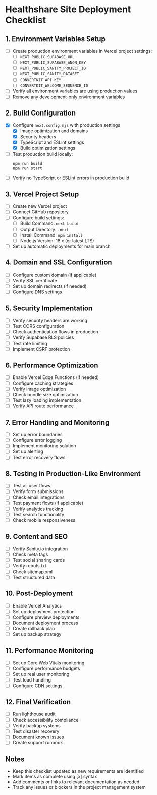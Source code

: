 # Healthshare Site Deployment Checklist

## 1. Environment Variables Setup
- [ ] Create production environment variables in Vercel project settings:
  - [ ] `NEXT_PUBLIC_SUPABASE_URL`
  - [ ] `NEXT_PUBLIC_SUPABASE_ANON_KEY`
  - [ ] `NEXT_PUBLIC_SANITY_PROJECT_ID`
  - [ ] `NEXT_PUBLIC_SANITY_DATASET`
  - [ ] `CONVERTKIT_API_KEY`
  - [ ] `CONVERTKIT_WELCOME_SEQUENCE_ID`
- [ ] Verify all environment variables are using production values
- [ ] Remove any development-only environment variables

## 2. Build Configuration
- [x] Configure `next.config.mjs` with production settings
  - [x] Image optimization and domains
  - [x] Security headers
  - [x] TypeScript and ESLint settings
  - [x] Build optimization settings
- [ ] Test production build locally:
  ```bash
  npm run build
  npm run start
  ```
- [ ] Verify no TypeScript or ESLint errors in production build

## 3. Vercel Project Setup
- [ ] Create new Vercel project
- [ ] Connect GitHub repository
- [ ] Configure build settings:
  - [ ] Build Command: `next build`
  - [ ] Output Directory: `.next`
  - [ ] Install Command: `npm install`
  - [ ] Node.js Version: 18.x (or latest LTS)
- [ ] Set up automatic deployments for main branch

## 4. Domain and SSL Configuration
- [ ] Configure custom domain (if applicable)
- [ ] Verify SSL certificate
- [ ] Set up domain redirects (if needed)
- [ ] Configure DNS settings

## 5. Security Implementation
- [ ] Verify security headers are working
- [ ] Test CORS configuration
- [ ] Check authentication flows in production
- [ ] Verify Supabase RLS policies
- [ ] Test rate limiting
- [ ] Implement CSRF protection

## 6. Performance Optimization
- [ ] Enable Vercel Edge Functions (if needed)
- [ ] Configure caching strategies
- [ ] Verify image optimization
- [ ] Check bundle size optimization
- [ ] Test lazy loading implementation
- [ ] Verify API route performance

## 7. Error Handling and Monitoring
- [ ] Set up error boundaries
- [ ] Configure error logging
- [ ] Implement monitoring solution
- [ ] Set up alerting
- [ ] Test error recovery flows

## 8. Testing in Production-Like Environment
- [ ] Test all user flows
- [ ] Verify form submissions
- [ ] Check email integrations
- [ ] Test payment flows (if applicable)
- [ ] Verify analytics tracking
- [ ] Test search functionality
- [ ] Check mobile responsiveness

## 9. Content and SEO
- [ ] Verify Sanity.io integration
- [ ] Check meta tags
- [ ] Test social sharing cards
- [ ] Verify robots.txt
- [ ] Check sitemap.xml
- [ ] Test structured data

## 10. Post-Deployment
- [ ] Enable Vercel Analytics
- [ ] Set up deployment protection
- [ ] Configure preview deployments
- [ ] Document deployment process
- [ ] Create rollback plan
- [ ] Set up backup strategy

## 11. Performance Monitoring
- [ ] Set up Core Web Vitals monitoring
- [ ] Configure performance budgets
- [ ] Set up real user monitoring
- [ ] Test load handling
- [ ] Configure CDN settings

## 12. Final Verification
- [ ] Run lighthouse audit
- [ ] Check accessibility compliance
- [ ] Verify backup systems
- [ ] Test disaster recovery
- [ ] Document known issues
- [ ] Create support runbook

## Notes
- Keep this checklist updated as new requirements are identified
- Mark items as complete using [x] syntax
- Add comments or links to relevant documentation as needed
- Track any issues or blockers in the project management system 